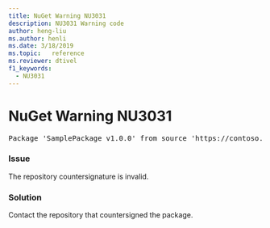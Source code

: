 ```yaml
---
title: NuGet Warning NU3031
description: NU3031 Warning code
author: heng-liu
ms.author: henli
ms.date: 3/18/2019
ms.topic:   reference
ms.reviewer: dtivel
f1_keywords: 
  - NU3031
---
```


# NuGet Warning NU3031

<pre>Package 'SamplePackage v1.0.0' from source 'https://contoso.com/index.json': The repository countersignature is invalid.</pre>

### Issue

The repository countersignature is invalid.


### Solution

Contact the repository that countersigned the package. 